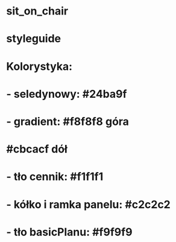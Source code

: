 # sit_on_chair
# styleguide
# Kolorystyka:
# - seledynowy: #24ba9f
# - gradient: #f8f8f8 góra
#             #cbcacf dół
# - tło cennik: #f1f1f1
# - kółko i ramka panelu: #c2c2c2
# - tło basicPlanu: #f9f9f9
